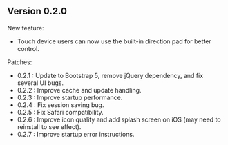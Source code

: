 
## Version 0.2.0

New feature:
- Touch device users can now use the built-in direction pad for better control.

Patches:
- 0.2.1 : Update to Bootstrap 5, remove jQuery dependency, and fix several UI bugs.
- 0.2.2 : Improve cache and update handling.
- 0.2.3 : Improve startup performance.
- 0.2.4 : Fix session saving bug.
- 0.2.5 : Fix Safari compatibility.
- 0.2.6 : Improve icon quality and add splash screen on iOS (may need to reinstall to see effect).
- 0.2.7 : Improve startup error instructions.
